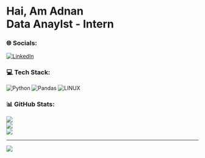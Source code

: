 # Hai, Am Adnan<br>Data Anaylst - Intern <br>


### 🌐 Socials:
[![LinkedIn](https://img.shields.io/badge/LinkedIn-%230077B5.svg?logo=linkedin&logoColor=white)](https://linkedin.com/in/muhammedadnancp) 

### 💻 Tech Stack:
![Python](https://img.shields.io/badge/python-3670A0?style=flat&logo=python&logoColor=ffdd54) ![Pandas](https://img.shields.io/badge/pandas-%23150458.svg?style=flat&logo=pandas&logoColor=white) ![LINUX](https://img.shields.io/badge/Linux-FCC624?style=flat&logo=linux&logoColor=black)
### 📊 GitHub Stats:
![](https://github-readme-stats.vercel.app/api?username=adnaaaen&theme=blueberry&hide_border=true&include_all_commits=false&count_private=false)<br/>
![](https://github-readme-streak-stats.herokuapp.com/?user=adnaaaen&theme=blueberry&hide_border=true)<br/>
![](https://github-readme-stats.vercel.app/api/top-langs/?username=adnaaaen&theme=blueberry&hide_border=true&include_all_commits=false&count_private=false&layout=compact)


---
[![](https://visitcount.itsvg.in/api?id=adnaaaen&icon=5&color=6)](https://visitcount.itsvg.in)
